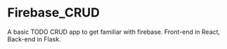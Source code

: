 # Firebase_CRUD

A basic TODO CRUD app to get familiar with firebase. Front-end in React, Back-end in Flask.
